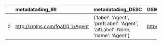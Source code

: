 |    | metadata4ing_IRI                | metadata4ing_DESC                                                           | OSMO_IRI                                        | OSMO_DESC         | OSMO_DEF   |
|---:|:--------------------------------|:----------------------------------------------------------------------------|:------------------------------------------------|:------------------|:-----------|
|  0 | http://xmlns.com/foaf/0.1/Agent | {'label': 'Agent', 'prefLabel': 'Agent', 'altLabel': None, 'name': 'Agent'} | https://emmc.eu/semantics/evmpo/evmpo.ttl#agent | {'name': 'Agent'} | []         |